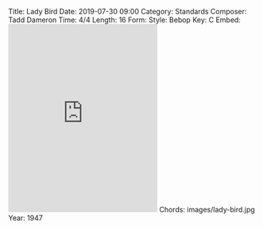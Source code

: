 Title: Lady Bird
Date: 2019-07-30 09:00
Category: Standards
Composer: Tadd Dameron
Time: 4/4
Length: 16
Form:
Style: Bebop
Key: C
Embed: <iframe src="https://open.spotify.com/embed/user/thatdavidmiller/playlist/3qy7F6bdf23xiVYedW2PKR" width="300" height="380" frameborder="0" allowtransparency="true" allow="encrypted-media"></iframe>
Chords: images/lady-bird.jpg
Year: 1947

